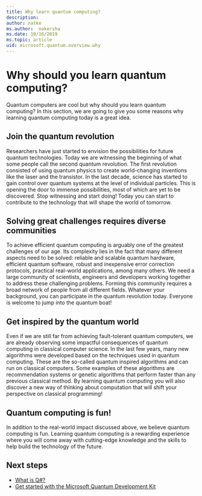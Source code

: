 ```yaml
---
title: Why learn quantum computing?
description: 
author: natke
ms.author:  nakersha
ms.date: 10/16/2019
ms.topic: article
uid: microsoft.quantum.overview.why
---
```


# Why should you learn quantum computing?

Quantum computers are cool but why should you learn quantum computing? In this section, we are going to give you some reasons why learning quantum computing today is a great idea.

## Join the quantum revolution

Researchers have just started to envision the possibilities for future quantum technologies. Today we are witnessing the beginning of what some people call the second quantum revolution. The first revolution consisted of using quantum physics to create world-changing inventions like the laser and the transistor. In the last decade, science has started to gain control over quantum systems at the level of individual particles. This is opening the door to immense possibilities, most of which are yet to be discovered. Stop witnessing and start doing! Today you can start to contribute to the technology that will shape the world of tomorrow.

## Solving great challenges requires diverse communities

To achieve efficient quantum computing is arguably one of the greatest challenges of our age. Its complexity lies in the fact that many different aspects need to be solved: reliable and scalable quantum hardware, efficient quantum software, robust and inexpensive error correction protocols, practical real-world applications, among many others. We need a large community of scientists, engineers and developers working together to address these challenging problems. Forming this community requires a broad network of people from all different fields. Whatever your background, you can participate in the quantum revolution today. Everyone is welcome to jump into the quantum boat!

## Get inspired by the quantum world

Even if we are still far from achieving fault-tolerant quantum computers, we are already observing some impactful consequences of quantum computing in classical computer science. In the last few years, many new algorithms were developed based on the techniques used in quantum computing. These are the so-called quantum inspired algorithms and can run on classical computers. Some examples of these algorithms are recommendation systems or genetic algorithms that perform faster than any previous classical method. By learning quantum computing you will also discover a new way of thinking about computation that will shift your perspective on classical programming!

## Quantum computing is fun!

In addition to the real-world impact discussed above, we believe quantum computing is fun. Learning quantum computing is a rewarding experience where you will come away with cutting-edge knowledge and the skills to help build the technology of the future.

## Next steps

* [What is Q#?](xref:microsoft.quantum.overview.qsharp)
* [Get started with the Microsoft Quantum Development Kit](xref:microsoft.quantum.welcome)
